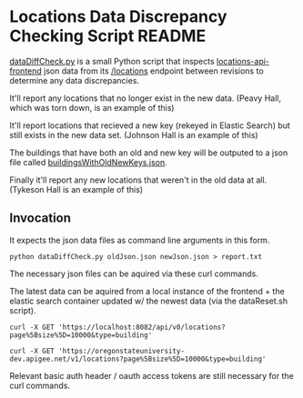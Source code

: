 # Locations Data Discrepancy Checking Script README

[dataDiffCheck.py](dataDiffCheck.py) is a small Python script that inspects [locations-api-frontend](https://github.com/osu-mist/locations-frontend-api) json data from its [/locations](../swagger.yaml#L12) endpoint between revisions to determine any data discrepancies.

It'll report any locations that no longer exist in the new data. (Peavy Hall, which was torn down, is an example of this)

It'll report locations that recieved a new key (rekeyed in Elastic Search) but still exists in the new data set. (Johnson Hall is an example of this)

The buildings that have both an old and new key will be outputed to a json file called [buildingsWithOldNewKeys.json](buildingsWithOldNewKeys.json).

Finally it'll report any new locations that weren't in the old data at all. (Tykeson Hall is an example of this)

## Invocation

It expects the json data files as command line arguments in this form.

`python dataDiffCheck.py oldJson.json newJson.json > report.txt`

The necessary json files can be aquired via these curl commands.

The latest data can be aquired from a local instance of the frontend + the elastic search container updated w/ the newest data (via the dataReset.sh script).

`curl -X GET 'https://localhost:8082/api/v0/locations?page%5Bsize%5D=10000&type=building'`

`curl -X GET 'https://oregonstateuniversity-dev.apigee.net/v1/locations?page%5Bsize%5D=10000&type=building'`

Relevant basic auth header / oauth access tokens are still necessary for the curl commands.